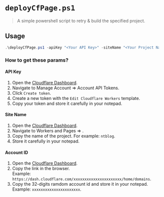 # `deployCfPage.ps1`
> A simple powershell script to retry & build the specified project.

## Usage
```powershell
.\deployCfPage.ps1 -apiKey "<Your API Key>" -siteName "<Your Project Name>" -accountId "<Your account ID>"
```
### How to get these params?
#### API Key
1. Open the [Cloudflare Dashboard](https://dash.cloudflare.com).
2. Navigate to Manage Account => Account API Tokens.
3. Click `Create token`.
4. Create a new token with the `Edit Cloudflare Workers` template.
5. Copy your token and store it carefully in your notepad.
#### Site Name
1. Open the [Cloudflare Dashboard](https://dash.cloudflare.com).
2. Navigate to Workers and Pages => <Your project>.
3. Copy the name of the project. For example: `ntblog`.
4. Store it carefully in your notepad.
#### Account ID
1. Open the [Cloudflare Dashboard](https://dash.cloudflare.com).
2. Copy the link in the browser.  
   Example: `https://dash.cloudflare.com/xxxxxxxxxxxxxxxxxxxxxx/home/domains`.
3. Copy the 32-digits ramdom account id and store it in your notepad.  
   Example: `xxxxxxxxxxxxxxxxxxxxxx`.
